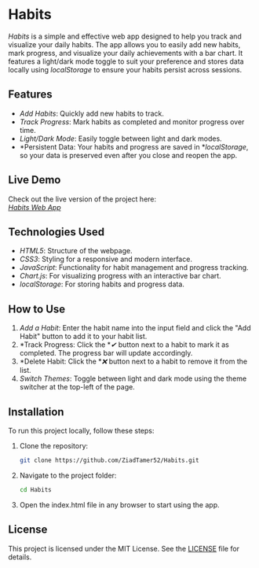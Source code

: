 # Habits

*Habits* is a simple and effective web app designed to help you track and visualize your daily habits. The app allows you to easily add new habits, mark progress, and visualize your daily achievements with a bar chart. It features a light/dark mode toggle to suit your preference and stores data locally using *localStorage* to ensure your habits persist across sessions.

## Features

- *Add Habits*: Quickly add new habits to track.
- *Track Progress*: Mark habits as completed and monitor progress over time.
- *Light/Dark Mode*: Easily toggle between light and dark modes.
- *Persistent Data: Your habits and progress are saved in **localStorage*, so your data is preserved even after you close and reopen the app.

## Live Demo

Check out the live version of the project here:  
[*Habits Web App*](https://ziadtamer52.github.io/Habits/)

## Technologies Used

- *HTML5*: Structure of the webpage.
- *CSS3*: Styling for a responsive and modern interface.
- *JavaScript*: Functionality for habit management and progress tracking.
- *Chart.js*: For visualizing progress with an interactive bar chart.
- *localStorage*: For storing habits and progress data.

## How to Use

1. *Add a Habit*: Enter the habit name into the input field and click the "Add Habit" button to add it to your habit list.
2. *Track Progress: Click the **✔* button next to a habit to mark it as completed. The progress bar will update accordingly.
3. *Delete Habit: Click the **❌* button next to a habit to remove it from the list.
4. *Switch Themes*: Toggle between light and dark mode using the theme switcher at the top-left of the page.

## Installation

To run this project locally, follow these steps:

1. Clone the repository:
   ```bash
   git clone https://github.com/ZiadTamer52/Habits.git

2. Navigate to the project folder:
    ```bash
    cd Habits
    ```

3. Open the index.html file in any browser to start using the app.



## License

This project is licensed under the MIT License. See the [LICENSE](LICENSE) file for details.
